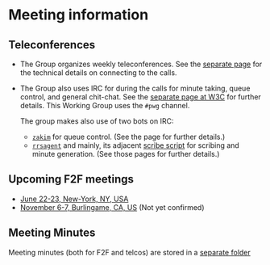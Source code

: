# Meeting information

## Teleconferences
* The Group organizes weekly teleconferences. See the [separate page](./webex) for the technical details on connecting to the calls.
* The Group also uses IRC for during the calls for minute taking, queue control, and general chit-chat. See the [separate page at W3C](https://www.w3.org/Project/IRC/) for further details. This Working Group uses the `#pwg` channel.

    The group makes also use of two bots on IRC:
    * [`zakim`](https://www.w3.org/2001/12/zakim-irc-bot.html) for queue control. (See the page for further details.)
    * [`rrsagent`](https://www.w3.org/2002/03/RRSAgent) and mainly, its adjacent [scribe script](https://dev.w3.org/2002/scribe/scribedoc.htm) for scribing and minute generation. (See those pages for further details.)

## Upcoming F2F meetings

* [June 22-23, New-York, NY, USA](./F2F/2017.06.NYC)
* [November 6-7, Burlingame, CA, US](./F2F/2017.11.BG) (Not yet confirmed)

## Meeting Minutes

Meeting minutes (both for F2F and telcos) are stored in a [separate folder](./Minutes/)
